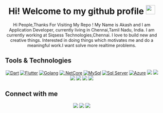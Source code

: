 <h1 align="center">Hi! Welcome to my github profile <img src="https://media.tenor.com/images/af1b615e4f90567a1328b7c320d3a601/tenor.gif" width="30"/></h1> 
 

<p align='center'>
Hi People,Thanks For Visiting My Repo ! My Name is Akash and I am Application Developer, currently living in Chennai,Tamil Nadu, India. I am currently working at Siqsess Technologies,Chennai. I love to build new and creative things. Interested in doing things which motivates me and do a meaningful work.I want solve more realtime problems.
</p>

## Tools & Technologies 
<p align='center'>
  <a href="https://dart.dev/"><img alt="Dart" src="https://img.shields.io/badge/dart-%230175C2.svg?style=for-the-badge&logo=dart&logoColor=white"/></a>
  <a href="https://flutter.dev/"><img alt="Flutter" src="https://img.shields.io/badge/Flutter-%2302569B.svg?style=for-the-badge&logo=Flutter&logoColor=white" /></a>
  <a href="https://go.dev/"><img alt="Golang" src="https://img.shields.io/badge/go-%2300ADD8.svg?style=for-the-badge&logo=go&logoColor=white" /></a>
  <a href="https://dotnet.microsoft.com/en-us/"><img alt=".NetCore" src="https://img.shields.io/badge/.NET-5C2D91?style=for-the-badge&logo=.net&logoColor=white" /></a>
  <a href="https://www.mysql.com/"><img alt="MySql" src="https://img.shields.io/badge/mysql-%2300f.svg?style=for-the-badge&logo=mysql&logoColor=white" /></a>
  <a href="https://www.microsoft.com/en-in/sql-server/"><img alt="Sql Server" src="https://img.shields.io/badge/Microsoft%20SQL%20Sever-CC2927?style=for-the-badge&logo=microsoft%20sql%20server&logoColor=white" /></a>
   <a href="https://azure.microsoft.com/en-us/services/devops/"><img alt="Azure" src="https://img.shields.io/badge/azure-%230072C6.svg?style=for-the-badge&logo=microsoftazure&logoColor=white" /></a>
 <a href="https://html.com/"><img src="https://img.shields.io/badge/html5%20-%23E34F26.svg?&style=for-the-badge&logo=html5&logoColor=white" /></a>
  <a href="https://en.wikipedia.org/wiki/CSS"><img src="https://img.shields.io/badge/css3%20-%231572B6.svg?&style=for-the-badge&logo=css3&logoColor=white" /></a>
  <a href="https://www.javascript.com/"><img src="https://img.shields.io/badge/javascript%20-f0db4f.svg?&style=for-the-badge&logo=javascript&logoColor=black" /></a>
 <a href="https://reactjs.org"><img src ="https://img.shields.io/badge/react%20-%2320232a.svg?&style=for-the-badge&logo=react&logoColor=%2361DAFB" /></a>
 <a href="https://git-scm.com/"><img src="https://img.shields.io/badge/git%20-orange.svg?&style=for-the-badge&logo=git&logoColor=white" /></a>
  <a href="http://github.com/"><img src="https://img.shields.io/badge/github%20-black.svg?&style=for-the-badge&logo=github&logoColor=white" /></a>
 

</p>

## Connect with me
<p align='center'>
  <a href="https://github.com/akash-1101"><img src="https://img.shields.io/badge/github-black.svg?&style=for-the-badge&logo=github&logoColor=white" /></a> 
  <a href="mailto:akash111999@gmail.com"><img src="https://img.shields.io/badge/gmail-%23D14836.svg?&style=for-the-badge&logo=gmail&logoColor=white" /></a>
  <a href="https://www.linkedin.com/in/akash111999/"><img src="https://img.shields.io/badge/linkedin-%230077B5.svg?&style=for-the-badge&logo=linkedin&logoColor=white" /></a>
<!--  <a href=""><img src="https://img.shields.io/badge/Medium-12100E?style=for-the-badge&logo=medium&logoColor=white"> -->
 </a>
